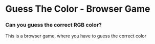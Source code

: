 # Guess The Color - Browser Game

### Can you guess the correct RGB color?
This is a browser game, where you have to guess the correct color
